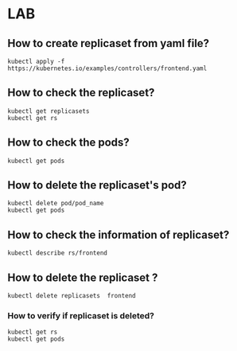 # LAB
## How to create replicaset from yaml file?
```
kubectl apply -f https://kubernetes.io/examples/controllers/frontend.yaml
```
## How to check the replicaset?
```
kubectl get replicasets
kubectl get rs
```
## How to check the pods?
```
kubectl get pods
```
## How to delete the replicaset's pod?
```
kubectl delete pod/pod_name
kubectl get pods
```
## How to check the information of replicaset?
```
kubectl describe rs/frontend
```

## How to delete the replicaset ?
```
kubectl delete replicasets  frontend 
```

### How to verify if replicaset is deleted?
```
kubectl get rs
kubectl get pods
```
